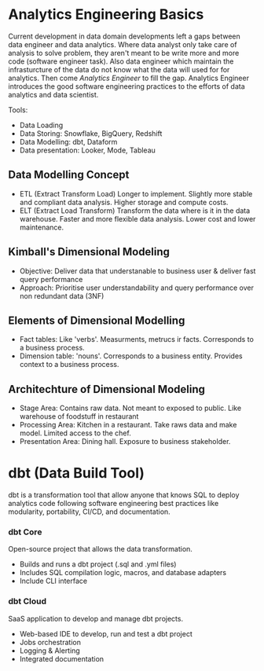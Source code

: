 # Analytics Engineering Basics

Current development in data domain developments left a gaps between data engineer and data analytics. Where data analyst only take care of analysis to solve problem, they aren't meant to be write more and more code (software engineer task). Also data engineer which maintain the infrasturcture of the data do not know what the data will used for for analytics. Then come *Analytics Engineer* to fill the gap. Analytics Engineer introduces the good software engineering practices to the efforts of data analytics and data scientist. 

Tools: 
- Data Loading
- Data Storing: Snowflake, BigQuery, Redshift
- Data Modelling: dbt, Dataform
- Data presentation: Looker, Mode, Tableau

## Data Modelling Concept
- ETL (Extract Transform Load)
Longer to implement. Slightly more stable and compliant data analysis. Higher storage and compute costs.
- ELT (Extract Load Transform)
Transform the data where is it in the data warehouse. Faster and more flexible data analysis. Lower cost and lower maintenance.

## Kimball's Dimensional Modeling
- Objective: Deliver data that understanable to business user & deliver fast query performance
- Approach: Prioritise user understandability and query performance over non redundant data (3NF)

## Elements of Dimensional Modelling
- Fact tables: Like 'verbs'. Measurments, metrucs ir facts. Corresponds to a business process.
- Dimension table: 'nouns'. Corresponds to a business entity. Provides context to a business process.

## Architechture of Dimensional Modeling
- Stage Area: Contains raw data. Not meant to exposed to public. Like warehouse of foodstuff in restaurant
- Processing Area: Kitchen in a restaurant. Take raws data and make model. Limited access to the chef.
- Presentation Area: Dining hall. Exposure to business stakeholder. 

# dbt (Data Build Tool)
dbt is a transformation tool that allow anyone that knows SQL to deploy analytics code following software engineering best practices like modularity, portability, CI/CD, and documentation.

### dbt Core
Open-source project that allows the data transformation.
- Builds and runs a dbt project (.sql and .yml files)
- Includes SQL compilation logic, macros, and database adapters
- Include CLI interface
### dbt Cloud
SaaS application to develop and manage dbt projects.
- Web-based IDE to develop, run and test a dbt project
- Jobs orchestration
- Logging & Alerting
- Integrated documentation
